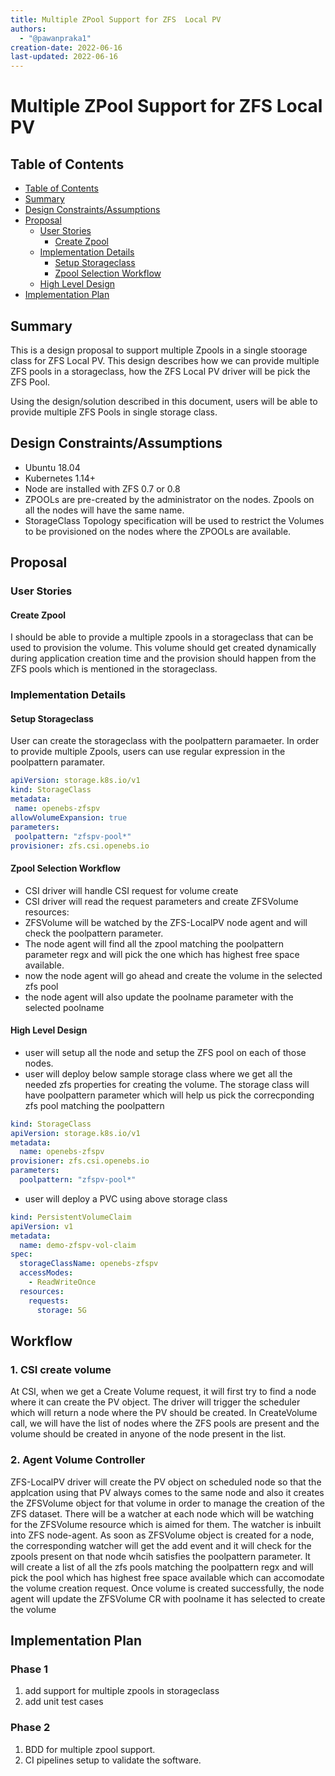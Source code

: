 ```yaml
---
title: Multiple ZPool Support for ZFS  Local PV 
authors:
  - "@pawanpraka1"
creation-date: 2022-06-16
last-updated: 2022-06-16
---
```


# Multiple ZPool Support for ZFS  Local PV

## Table of Contents

* [Table of Contents](#table-of-contents)
* [Summary](#summary)
* [Design Constraints/Assumptions](#design-constraintsassumptions)
* [Proposal](#proposal)
    * [User Stories](#user-stories)
      * [Create Zpool](#create-zpool)
    * [Implementation Details](#implementation-details)
      * [Setup Storageclass](#setup-storageclass)
      * [Zpool Selection Workflow](#volume-selection-workflow)
    * [High Level Design](#high-level-design)
* [Implementation Plan](#implementation-plan)

## Summary

This is a design proposal to support multiple Zpools in a single stoorage class for ZFS Local PV. This design describes how we can provide multiple ZFS pools in a storageclass, how the ZFS Local PV driver will be pick the ZFS Pool. 

Using the design/solution described in this document, users will be able to provide multiple ZFS Pools in single storage class.

## Design Constraints/Assumptions

- Ubuntu 18.04
- Kubernetes 1.14+
- Node are installed with ZFS 0.7 or 0.8
- ZPOOLs are pre-created by the administrator on the nodes. Zpools on all the nodes will have the same name.
- StorageClass Topology specification will be used to restrict the Volumes to be provisioned on the nodes where the ZPOOLs are available.

## Proposal

### User Stories

#### Create Zpool
I should be able to provide a multiple zpools in a storageclass that can be used to provision the volume. This volume should get created dynamically during application creation time and the provision should happen from the ZFS pools which is mentioned in the storageclass.

### Implementation Details

#### Setup Storageclass

User can create the storageclass with the poolpattern paramaeter. In order to provide multiple Zpools, users can use regular expression in the poolpattern paramater.

```yaml
apiVersion: storage.k8s.io/v1
kind: StorageClass
metadata:
 name: openebs-zfspv
allowVolumeExpansion: true
parameters:
 poolpattern: "zfspv-pool*"
provisioner: zfs.csi.openebs.io
```


#### Zpool Selection Workflow

- CSI driver will handle CSI request for volume create
- CSI driver will read the request parameters and create ZFSVolume resources:
- ZFSVolume will be watched by the ZFS-LocalPV node agent and will check the poolpattern parameter.
- The node agent will find all the zpool matching the poolpattern parameter regx and will pick the one which has highest free space available.
- now the node agent will go ahead and create the volume in the selected zfs pool
- the node agent will also update the poolname parameter with the selected poolname

#### High Level Design
- user will setup all the node and setup the ZFS pool on each of those nodes.
- user will deploy below sample storage class where we get all the needed zfs properties for creating the volume. The storage class will have poolpattern parameter which will help us pick the correcponding zfs pool matching the poolpattern 

```yaml
kind: StorageClass
apiVersion: storage.k8s.io/v1
metadata:
  name: openebs-zfspv
provisioner: zfs.csi.openebs.io
parameters:
  poolpattern: "zfspv-pool*"
```

- user will deploy a PVC using above storage class

```yaml
kind: PersistentVolumeClaim
apiVersion: v1
metadata:
  name: demo-zfspv-vol-claim
spec:
  storageClassName: openebs-zfspv
  accessModes:
    - ReadWriteOnce
  resources:
    requests:
      storage: 5G
```
## Workflow

### 1. CSI create volume
At CSI, when we get a Create Volume request, it will first try to find a node where it can create the PV object. The driver will trigger the scheduler which will return a node where the PV should be created.
In CreateVolume call, we will have the list of nodes where the ZFS pools are present and the volume should be created in anyone of the node present in the list.

### 2. Agent Volume Controller
ZFS-LocalPV driver will create the PV object on scheduled node so that the applcation using that PV always comes to the same node and also it creates the ZFSVolume object for that volume in order to manage the creation of the ZFS dataset. There will be a watcher at each node which will be watching for the ZFSVolume resource which is aimed for them. The watcher is inbuilt into ZFS node-agent. As soon as ZFSVolume object is created for a node, the corresponding watcher will get the add event and it will check for the zpools present on that node whcih satisfies the poolpattern parameter. It will create a list of all the zfs pools matching the poolpattern regx and will pick the pool which has highest free space available which can accomodate the volume creation request. Once volume is created successfully, the node agent will update the ZFSVolume CR with poolname it has selected to create the volume


## Implementation Plan

### Phase 1
1. add support for multiple zpools in storageclass
2. add unit test cases

### Phase 2
1. BDD for multiple zpool support.
2. CI  pipelines setup to validate the software.
